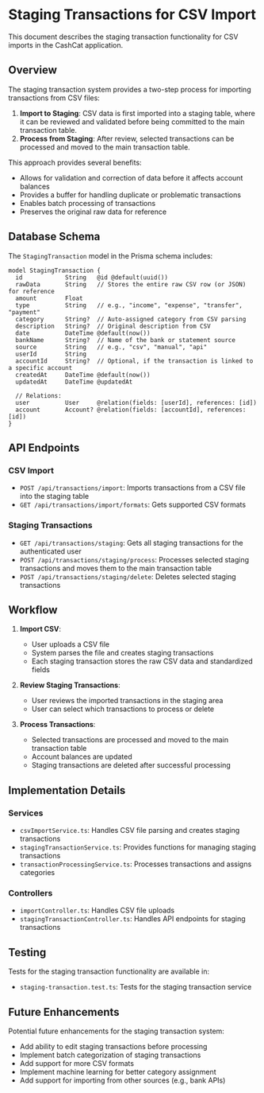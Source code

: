 # Staging Transactions for CSV Import

This document describes the staging transaction functionality for CSV imports in the CashCat application.

## Overview

The staging transaction system provides a two-step process for importing transactions from CSV files:

1. **Import to Staging**: CSV data is first imported into a staging table, where it can be reviewed and validated before being committed to the main transaction table.
2. **Process from Staging**: After review, selected transactions can be processed and moved to the main transaction table.

This approach provides several benefits:
- Allows for validation and correction of data before it affects account balances
- Provides a buffer for handling duplicate or problematic transactions
- Enables batch processing of transactions
- Preserves the original raw data for reference

## Database Schema

The `StagingTransaction` model in the Prisma schema includes:

```prisma
model StagingTransaction {
  id            String   @id @default(uuid())
  rawData       String   // Stores the entire raw CSV row (or JSON) for reference
  amount        Float
  type          String   // e.g., "income", "expense", "transfer", "payment"
  category      String?  // Auto-assigned category from CSV parsing
  description   String?  // Original description from CSV
  date          DateTime @default(now())
  bankName      String?  // Name of the bank or statement source
  source        String   // e.g., "csv", "manual", "api"
  userId        String
  accountId     String?  // Optional, if the transaction is linked to a specific account
  createdAt     DateTime @default(now())
  updatedAt     DateTime @updatedAt

  // Relations:
  user          User     @relation(fields: [userId], references: [id])
  account       Account? @relation(fields: [accountId], references: [id])
}
```

## API Endpoints

### CSV Import

- `POST /api/transactions/import`: Imports transactions from a CSV file into the staging table
- `GET /api/transactions/import/formats`: Gets supported CSV formats

### Staging Transactions

- `GET /api/transactions/staging`: Gets all staging transactions for the authenticated user
- `POST /api/transactions/staging/process`: Processes selected staging transactions and moves them to the main transaction table
- `POST /api/transactions/staging/delete`: Deletes selected staging transactions

## Workflow

1. **Import CSV**:
   - User uploads a CSV file
   - System parses the file and creates staging transactions
   - Each staging transaction stores the raw CSV data and standardized fields

2. **Review Staging Transactions**:
   - User reviews the imported transactions in the staging area
   - User can select which transactions to process or delete

3. **Process Transactions**:
   - Selected transactions are processed and moved to the main transaction table
   - Account balances are updated
   - Staging transactions are deleted after successful processing

## Implementation Details

### Services

- `csvImportService.ts`: Handles CSV file parsing and creates staging transactions
- `stagingTransactionService.ts`: Provides functions for managing staging transactions
- `transactionProcessingService.ts`: Processes transactions and assigns categories

### Controllers

- `importController.ts`: Handles CSV file uploads
- `stagingTransactionController.ts`: Handles API endpoints for staging transactions

## Testing

Tests for the staging transaction functionality are available in:
- `staging-transaction.test.ts`: Tests for the staging transaction service

## Future Enhancements

Potential future enhancements for the staging transaction system:
- Add ability to edit staging transactions before processing
- Implement batch categorization of staging transactions
- Add support for more CSV formats
- Implement machine learning for better category assignment
- Add support for importing from other sources (e.g., bank APIs) 